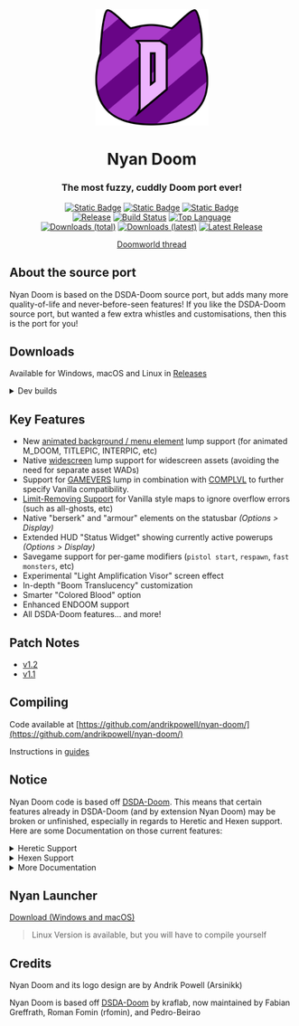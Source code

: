 <div align="center" markdown="1">
    <img src="./prboom2/ICONS/nyan-doom.svg" alt="Nyan Doom Logo" width="200"/>
    <h1>Nyan Doom</h1>
    <h3>The most fuzzy, cuddly Doom port ever!</h3>
</div>

<div align="center" markdown="1">

[![Static Badge](https://img.shields.io/badge/Windows-grey)]()
[![Static Badge](https://img.shields.io/badge/macOS-grey?logo=apple)]()
[![Static Badge](https://img.shields.io/badge/Linux-grey?logo=linux)]()
<br>
[![Release](https://img.shields.io/github/release/andrikpowell/nyan-doom.svg)](https://github.com/andrikpowell/nyan-doom/releases/latest)
[![Build Status](https://github.com/andrikpowell/nyan-doom/actions/workflows/continuous_integration.yml/badge.svg)](https://github.com/andrikpowell/nyan-doom/actions/workflows/continuous_integration.yml)
[![Top Language](https://img.shields.io/github/languages/top/andrikpowell/nyan-doom.svg)](https://github.com/andrikpowell/nyan-doom)
<br>
[![Downloads (total)](https://img.shields.io/github/downloads/andrikpowell/nyan-doom/total)](https://github.com/andrikpowell/nyan-doom/releases/latest)
[![Downloads (latest)](https://img.shields.io/github/downloads/andrikpowell/nyan-doom/latest/total.svg)](https://github.com/andrikpowell/nyan-doom/releases/latest)
[![Latest Release](https://img.shields.io/github/release-date/andrikpowell/nyan-doom.svg)](https://github.com/andrikpowell/nyan-doom/releases/latest)

</div>

<div align="center" markdown="1">

[Doomworld thread](https://www.doomworld.com/forum/topic/145913/)

</div>

## About the source port
Nyan Doom is based on the DSDA-Doom source port, but adds many more quality-of-life and never-before-seen features! If you like the DSDA-Doom source port, but wanted a few extra whistles and customisations, then this is the port for you!

## Downloads

Available for Windows, macOS and Linux in [Releases](https://github.com/andrikpowell/nyan-doom/releases/latest)

<details markdown="1">
  <summary>Dev builds</summary>
  
  <a href="https://github.com/andrikpowell/nyan-doom/actions">https://github.com/andrikpowell/nyan-doom/actions</a>

  Requires a github account to download and are only available for a 90 days after creation.
  
  > May be completely broken and unusable
</details>

## Key Features
- New [animated background / menu element](./docs/animbg.md) lump support (for animated M_DOOM, TITLEPIC, INTERPIC, etc)
- Native [widescreen](./docs/ws.md) lump support for widescreen assets (avoiding the need for separate asset WADs)
- Support for [GAMEVERS](./docs/gamevers.md) lump in combination with [COMPLVL](./docs/complvl.md) to further specify Vanilla compatibility.
- [Limit-Removing Support](./docs/limit_removing.md) for Vanilla style maps to ignore overflow errors (such as all-ghosts, etc)
- Native "berserk" and "armour" elements on the statusbar *(Options > Display)*
- Extended HUD "Status Widget" showing currently active powerups *(Options > Display)*
- Savegame support for per-game modifiers (`pistol start`, `respawn`, `fast monsters`, etc)
- Experimental "Light Amplification Visor" screen effect
- In-depth "Boom Translucency" customization
- Smarter "Colored Blood" option
- Enhanced ENDOOM support
- All DSDA-Doom features... and more!

## Patch Notes
- [v1.2](./patch_notes/v1.2.md)
- [v1.1](./patch_notes/v1.1.md)

## Compiling

Code available at [https://github.com/andrikpowell/nyan-doom/](https://github.com/andrikpowell/nyan-doom/)

Instructions in [guides](./docs/guides/)

## Notice
Nyan Doom code is based off [DSDA-Doom](https://github.com/kraflab/dsda-doom). This means that certain features already in DSDA-Doom (and by extension Nyan Doom) may be broken or unfinished, especially in regards to Heretic and Hexen support. Here are some Documentation on those current features:

<details markdown="1">

  <summary>Heretic Support</summary>

### Heretic Support
- Nyan Doom includes demo-compatible support for heretic (all the demos stored on dsda are in sync).
- Heretic game logic should be set automatically if you use `HERETIC.WAD` as the iwad. If it doesn't work, please use the `-heretic` commandline option. This flips a switch in the engine that determines all the core game data.
- Don't need to supply complevel (heretic is complevel 0 by necessity)
- Known issues
  - Setting the "Status Bar and Menu Appearance" option to "not adjusted" will have no effect for heretic (it will default instead to "Doom format").
  - The "Apply multisampling" automap option is disabled for heretic.
  - Automap colors are not configurable for heretic.
  - Some of the more advanced features are not implemented for heretic yet, and using them may cause crashes or other odd behaviour.
  - Dehacked support for heretic isn't implemented yet.
  - Some menus extend over the hud.

</details>

<details markdown="1">

  <summary>Hexen Support</summary>

### Hexen Support
- Nyan Doom includes demo-compatible support for hexen.
  - Use -iwad HEXEN.WAD (-file HEXDD.WAD for the expansion)
    - Or drag wads onto the exe
  - You can force hexen engine behaviour with `-hexen` (shouldn't be necessary)
- Don't need to supply complevel (hexen is complevel 0 by necessity)
- Known issues
  - Setting the "Status Bar and Menu Appearance" option to "not adjusted" will have no effect for hexen (it will default instead to "Doom format")
  - The "Apply multisampling" automap option is disabled for hexen
  - Automap colors are not configurable for hexen
  - Some of the more advanced features are not implemented for hexen yet, and using them may cause crashes or other odd behaviour.
  - Some menus extend over the hud.
  - Monster counter doesn't work as expected, due to cluster format (ex hud / levelstat)
  - Hexen-style skies aren't implemented yet (layering, etc)
  - The ALTSHADOW thing flag isn't affecting the rendering
  - Dynamic fade palettes aren't being used
  - The yellow message variant isn't implemented
 
</details>

<details markdown="1">

  <summary>More Documentation</summary>

### Feature Support
- [Doom-in-Hexen Support](./docs/doom_in_hexen.md)
- [UDMF Support](./docs/udmf.md)
- [MAPINFO Support](./docs/mapinfo.md)

### Standards
- [MBF21 v1.4](https://github.com/kraflab/mbf21)
- [UMAPINFO v2.2](https://github.com/kraflab/umapinfo)

</details>

## Nyan Launcher
[Download (Windows and macOS)](https://github.com/andrikpowell/nyan-launcher/releases/latest)
> Linux Version is available, but you will have to compile yourself

## Credits

Nyan Doom and its logo design are by Andrik Powell (Arsinikk)

Nyan Doom is based off [DSDA-Doom](https://github.com/kraflab/dsda-doom) by kraflab, now maintained by Fabian Greffrath, Roman Fomin (rfomin), and Pedro-Beirao